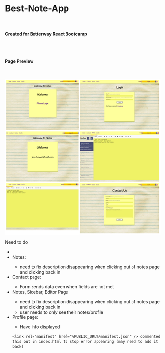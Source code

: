 <h1>Best-Note-App</h1>
<br />
<h4>Created for Betterway React Bootcamp</h4>
<br />
<br />
<h4>Page Preview</h4>
<br />

![Alt Text](src/components/images/screenshotCollage.png?raw=true "React Counter screenshot")
<br />

Need to do
<br />

<ul>
<li></li>
<li>Notes:</li>
    <ul>
    <li>need to fix description disappearing when clicking out of notes page and clicking back in</li>
    </ul>
<li>Contact page:</li>
    <ul>
    <li>Form sends data even when fields are not met</li>
    </ul>
<li>Notes, Sidebar, Editor Page</li>
    <ul>
    <li>need to fix description disappearing when clicking out of notes page and clicking back in</li>
    <li>user needs to only see their notes/profile</li>
    </ul>
<li>Profile page:</li>
    <ul>
    <li>Have info displayed</li>
    </ul>

    <link rel="manifest" href="%PUBLIC_URL%/manifest.json" /> commented this out in index.html to stop error appearing (may need to add it back)
